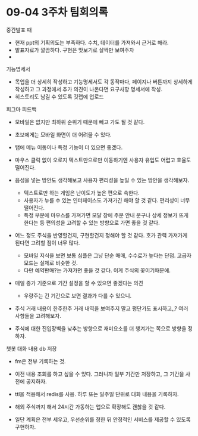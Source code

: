# 09-04 3주차 팀회의록

중간발표 때

- 현재 ppt의 기획의도는 부족하다. 수치, 데이터를 가져와서 근거로 해라.
- 발표자료가 깔끔하다.  구현은 맛보기로 살짝만 보여주자
- 

기능명세서

- 목업을 더 상세히 작성하고 기능명세서도 각 동작마다, 페이지나 버튼까지 상세하게 작성하고 그 과정에서 추가 의견이 나온다면 요구사항 명세서에 작성.
- 히스토리도 남길 수 있도록 깃랩에 업로드

피그마 피드백

- 모바일은 없지만 최하위 순위기 때문에 빼고 가도 될 것 같다.
- 초보에게는 모바일 화면이 더 어려울 수 있다.
- 탭에 메뉴 이동이나 특정 기능이 더 있으면 좋겠다.
- 마우스 클릭 없이 오로지 텍스트만으로만 이동하기엔 사용자 유입도 어렵고 효율도 떨어진다.
- 음성을 넣는 방안도 생각해보고 사용자 편리성을 높일 수 있는 방안을 생각해보자.
    - 텍스트로만 하는 게임은 난이도가 높은 편으로 속한다.
    - 사용자가 누를 수 있는 인터페이스도 가져가긴 해야 할 것 같다. 편리성이 너무 떨어진다.
    - 특정 부분에 마우스를 가져가면 모달 창에 주문 안내 문구나 상세 정보가 뜨게 한다는 등 편의성을 고려할 수 있는 방향으로 가면 좋을 것 같다.
- 어느 정도 주식을 반영할건지, 구현할건지 정해야 할 것 같다. 호가 관력 가져가게 된다면 고려할 점이 너무 많다.
    - 모바일 지식을 보면 보통 심플은 그냥 단순 매매, 수수료가 높다는 단점. 고급자 모드는 실제로 비슷한 것.
    - 다만 예약판매?는 가져가면 좋을 것 같다. 이게 주식의 꽃이기때문에.
- 매일 종가 기준으로 기간 설정을 할 수 있으면 좋겠다는 의견
    - 우량주는 긴 기간으로 보면 결과가 다를 수 있으니.
- 주식 거래 내용이 한주한주 거래 내역을 보여주지 말고 평단가도 표시하고,,? 여러 사항들을 고려해보자.

- 주식에 대한 진입장벽을 낮추는 방향으로 재미요소를 더 챙겨가는 쪽으로 방향을 정하자.

챗봇 대화 내용 db 저장

- fm은 전부 기록하는 것.
- 이전 내용 조회를 하고 싶을 수 있다. 그러니까 일부 기간만 저장하고, 그 기간을 사전에 공지하자.
- ttl을 적용해서 redis를 사용. 하루 또는 일주일 단위로 대화 내용을 기록하자.

- 해외 주식까지 해서 24시간 가동하는 앱으로 확장해도 괜찮을 것 같다.
- 일단 계획은 전부 세우고, 우선순위를 정한 뒤 안정적인 서비스를 제공할 수 있도록 구현하자.